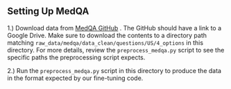 ## Setting Up MedQA

1.) Download data from [MedQA GitHub](https://github.com/jind11/MedQA) . The GitHub should have a link to a Google Drive. Make sure to download the contents to a directory path matching `raw_data/medqa/data_clean/questions/US/4_options` in this directory. For more details, review the `preprocess_medqa.py` script to see the specific paths the preprocessing script expects.

2.) Run the `preprocess_medqa.py` script in this directory to produce the data in the format expected by our fine-tuning code.
